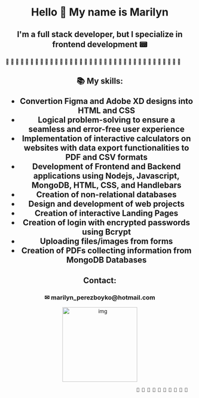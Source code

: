 <div align="center">
  <h1>Hello 👋 My name is Marilyn</<h1>
    <h2>I'm a full stack developer, but I specialize in frontend development 📟</h2>
</div>

🌺 🌺 🌺 🌺 🌺 🌺 🌺 🌺 🌺 🌺 🌺 🌺 🌺 🌺 🌺 🌺 🌺 🌺 🌺 🌺 🌺 🌺 🌺 🌺 🌺 🌺 🌺 🌺 🌺 🌺 🌺 🌺 🌺 🌺 🌺 🌺 
  
<div align="center">
  <h2>📚 My skills: </<h2>
    <ul>
      <li>Convertion Figma and Adobe XD designs into HTML and CSS</li>
      <li>Logical problem-solving to ensure a seamless and error-free user experience</li>
      <li>Implementation of interactive calculators on websites with data export functionalities to PDF and CSV formats</li>
      <li>Development of Frontend and Backend applications using Nodejs, Javascript, MongoDB, HTML, CSS, and Handlebars</li>
      <li>Creation of non-relational databases</li>
      <li>Design and development of web projects</li>
      <li>Creation of interactive Landing Pages</li>
      <li>Creation of login with encrypted passwords using Bcrypt</li>
      <li>Uploading files/images from forms</li>
      <li>Creation of PDFs collecting information from MongoDB Databases</li>
    </lu>
</div>

<div align="center">
  <h2>Contact:</<h2>
    <h3>✉ marilyn_perezboyko@hotmail.com</h3>
</div>


<div align="center">
  <img align="center" alt="img" src="https://cdn.picrew.me/shareImg/org/202304/1955517_qgrL0z5A.png" height="200" width="200">
</div>

 
                                                     🌺 🌺 🌺 🌺 🌺 🌺 🌺 🌺 🌺 🌺
                                                  


 

